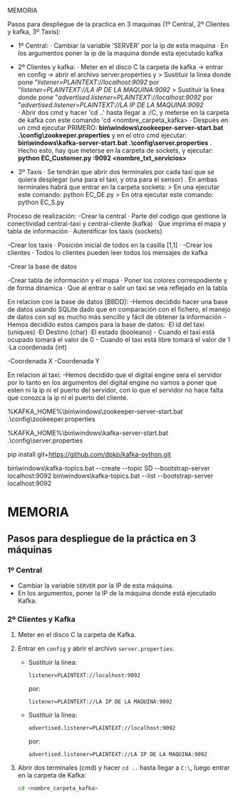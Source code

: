 MEMORIA

Pasos para despliegue de la practica en 3 maquinas (1º Central, 2º Clientes y kafka, 3º Taxis):
  - 1º Central:
    · Cambiar la variable 'SERVER' por la ip de esta maquina
    · En los argumentos poner la ip de la maquina donde esta ejecutado kafka
    
  - 2º Clientes y kafka:
    · Meter en el disco C la carpeta de kafka -> entrar en config -> abrir el archivo server.properties y
          > Sustituir la linea donde pone "*listener=PLAINTEXT://localhost:9092* por "*listener=PLAINTEXT://LA IP DE LA MAQUINA:9092*
          > Sustituir la linea donde pone "*advertised.listener=PLAINTEXT://localhost:9092* por "*advertised.listener=PLAINTEXT://LA IP DE LA MAQUINA:9092*     
    · Abrir dos cmd y hacer 'cd ..' hasta llegar a :/C, y meterse en la carpeta de kafka con este comando 'cd <nombre_carpeta_kafka>
    · Después en un cmd ejecutar PRIMERO: **bin\windows\zookeeper-server-start.bat .\config\zookeeper.properties** y en el otro cmd ejecutar: **bin\windows\kafka-server-start.bat .\config\server.properties**
    . Hecho esto, hay que meterse en la carpeta de sockets, y ejecutar: **python EC_Customer.py <ip de la maquina>:9092 <id cliente> <nombre_txt_servicios>**
    
  - 3º Taxis
    · Se tendrán que abrir dos terminales por cada taxi que se quiera desplegar (una para el taxi, y otra para el sensor)
    . En ambas terminales habrá que entrar en la carpeta sockets:
        > En una ejecutar este comando: python EC_DE.py <IP de la maquina de la central> <Puerto de la central> <Ip del broker> <ID del taxi>
        > En otra ejecutar este comando: python EC_S.py <IP local de la maquina> <Puerto del EC_DE>
        

Proceso de realización:
  -Crear la central
    · Parte del codigo que gestione la conectividad central-taxi y central-cliente (kafka)
    · Que imprima el mapa y tabla de información
    · Autentificar los taxis (sockets)
  
  -Crear los taxis
    · Posición inicial de todos en la casilla [1,1]
    ·
  -Crear los clientes
   · Todos lo clientes pueden leer todos los mensajes de kafka
  
  -Crear la base de datos
    
  -Crear tabla de información y el mapa
    · Poner los colores correspodiente y de forma dinamica
    · Que al entrar o salir un taxi se vea reflejado en la tabla

En relacion con la base de datos [BBDD]:
-Hemos decidido hacer una base de datos usando SQLite dado que en comparación con el fichero, el manejo de datos con sql es mucho más sencillo y fácil de obtener la información
-Hemos decidido estos campos para la base de datos:
·El id del taxi (uniques)
·El Destino (char)
·El estado (booleano)
    - Cuando el taxi está ocupado tomará el valor de 0
    - Cuando el taxi está libre tomará el valor de 1
·La coordenada (int)



-Coordenada X
-Coordenada Y

En relacion al taxi:
-Hemos decidido que el digital engine sera el servidor por lo tanto en los argumentos del digital engine no vamos a poner que esten ni la ip ni el puerto del servidor,
con lo que el servidor no hace falta que conozca la ip ni el puerto del cliente.




%KAFKA_HOME%\bin\windows\zookeeper-server-start.bat .\config\zookeeper.properties

%KAFKA_HOME%\bin\windows\kafka-server-start.bat .\config\server.properties

pip install git+https://github.com/dpkp/kafka-python.git



bin\windows\kafka-topics.bat --create --topic SD --bootstrap-server localhost:9092
bin\windows\kafka-topics.bat --list --bootstrap-server localhost:9092


# MEMORIA

## Pasos para despliegue de la práctica en 3 máquinas

### 1º Central
- Cambiar la variable `SERVER` por la IP de esta máquina.
- En los argumentos, poner la IP de la máquina donde está ejecutado Kafka.

### 2º Clientes y Kafka
1. Meter en el disco C la carpeta de Kafka.
2. Entrar en `config` y abrir el archivo `server.properties`.
   - Sustituir la línea:
     ```
     listener=PLAINTEXT://localhost:9092
     ```
     por:
     ```
     listener=PLAINTEXT://LA IP DE LA MAQUINA:9092
     ```
   - Sustituir la línea:
     ```
     advertised.listener=PLAINTEXT://localhost:9092
     ```
     por:
     ```
     advertised.listener=PLAINTEXT://LA IP DE LA MAQUINA:9092
     ```

3. Abrir dos terminales (cmd) y hacer `cd ..` hasta llegar a `C:\`, luego entrar en la carpeta de Kafka:
   ```bash
   cd <nombre_carpeta_kafka>
